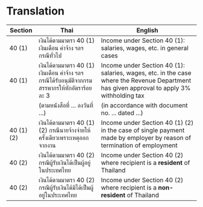 # Translation

| Section | Thai | English |
| ------- | ---- | ------- |
|40 (1)| เงินได้ตามมาตรา 40 (1) เงินเดือน ค่าจ้าง ฯลฯ กรณีทั่วไป | Income under Section 40 (1): salaries, wages, etc. in general cases |
|40 (1)| เงินได้ตามมาตรา 40 (1) เงินเดือน ค่าจ้าง ฯลฯ กรณีได้รับอนุมัติจากกรมสรรพากรให้หักอัตราร้อยละ 3 | Income under Section 40 (1): salaries, wages, etc. in the case where the Revenue Department has given approval to apply 3% withholding tax|
|| (ตามหนังสือที่ ... ลงวันที่ ...) | (in accordance with document no. ... dated ...) |
|40 (1) (2)| เงินได้ตามมาตรา 40 (1) (2) กรณีนายจ้างจ่ายให้ครั้งเดียวเพราะเหตุออกจากงาน | Income under Section 40 (1) (2) in the case of single payment made by employer by reason of termination of employment |
|40 (2)| เงินได้ตามมาตรา 40 (2) กรณีผู้รับเงินได้เป็นผู้อยู่ในประเทศไทย | Income under Section 40 (2) where recipient is a **resident** of Thailand |
|40 (2)|เงินได้ตามมาตรา 40 (2) กรณีผู้รับเงินได้มิได้เป็นผู้อยู่ในประเทศไทย | Income under Section 40 (2) where recipient is a **non-resident** of Thailand |